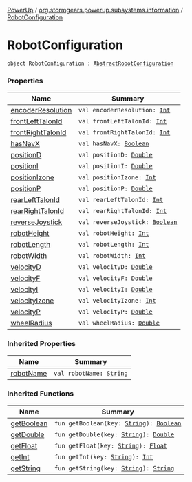 [PowerUp](../../index.md) / [org.stormgears.powerup.subsystems.information](../index.md) / [RobotConfiguration](./index.md)

# RobotConfiguration

`object RobotConfiguration : `[`AbstractRobotConfiguration`](../../org.stormgears.utils.configurationfile/-abstract-robot-configuration/index.md)

### Properties

| Name | Summary |
|---|---|
| [encoderResolution](encoder-resolution.md) | `val encoderResolution: `[`Int`](https://kotlinlang.org/api/latest/jvm/stdlib/kotlin/-int/index.html) |
| [frontLeftTalonId](front-left-talon-id.md) | `val frontLeftTalonId: `[`Int`](https://kotlinlang.org/api/latest/jvm/stdlib/kotlin/-int/index.html) |
| [frontRightTalonId](front-right-talon-id.md) | `val frontRightTalonId: `[`Int`](https://kotlinlang.org/api/latest/jvm/stdlib/kotlin/-int/index.html) |
| [hasNavX](has-nav-x.md) | `val hasNavX: `[`Boolean`](https://kotlinlang.org/api/latest/jvm/stdlib/kotlin/-boolean/index.html) |
| [positionD](position-d.md) | `val positionD: `[`Double`](https://kotlinlang.org/api/latest/jvm/stdlib/kotlin/-double/index.html) |
| [positionI](position-i.md) | `val positionI: `[`Double`](https://kotlinlang.org/api/latest/jvm/stdlib/kotlin/-double/index.html) |
| [positionIzone](position-izone.md) | `val positionIzone: `[`Int`](https://kotlinlang.org/api/latest/jvm/stdlib/kotlin/-int/index.html) |
| [positionP](position-p.md) | `val positionP: `[`Double`](https://kotlinlang.org/api/latest/jvm/stdlib/kotlin/-double/index.html) |
| [rearLeftTalonId](rear-left-talon-id.md) | `val rearLeftTalonId: `[`Int`](https://kotlinlang.org/api/latest/jvm/stdlib/kotlin/-int/index.html) |
| [rearRightTalonId](rear-right-talon-id.md) | `val rearRightTalonId: `[`Int`](https://kotlinlang.org/api/latest/jvm/stdlib/kotlin/-int/index.html) |
| [reverseJoystick](reverse-joystick.md) | `val reverseJoystick: `[`Boolean`](https://kotlinlang.org/api/latest/jvm/stdlib/kotlin/-boolean/index.html) |
| [robotHeight](robot-height.md) | `val robotHeight: `[`Int`](https://kotlinlang.org/api/latest/jvm/stdlib/kotlin/-int/index.html) |
| [robotLength](robot-length.md) | `val robotLength: `[`Int`](https://kotlinlang.org/api/latest/jvm/stdlib/kotlin/-int/index.html) |
| [robotWidth](robot-width.md) | `val robotWidth: `[`Int`](https://kotlinlang.org/api/latest/jvm/stdlib/kotlin/-int/index.html) |
| [velocityD](velocity-d.md) | `val velocityD: `[`Double`](https://kotlinlang.org/api/latest/jvm/stdlib/kotlin/-double/index.html) |
| [velocityF](velocity-f.md) | `val velocityF: `[`Double`](https://kotlinlang.org/api/latest/jvm/stdlib/kotlin/-double/index.html) |
| [velocityI](velocity-i.md) | `val velocityI: `[`Double`](https://kotlinlang.org/api/latest/jvm/stdlib/kotlin/-double/index.html) |
| [velocityIzone](velocity-izone.md) | `val velocityIzone: `[`Int`](https://kotlinlang.org/api/latest/jvm/stdlib/kotlin/-int/index.html) |
| [velocityP](velocity-p.md) | `val velocityP: `[`Double`](https://kotlinlang.org/api/latest/jvm/stdlib/kotlin/-double/index.html) |
| [wheelRadius](wheel-radius.md) | `val wheelRadius: `[`Double`](https://kotlinlang.org/api/latest/jvm/stdlib/kotlin/-double/index.html) |

### Inherited Properties

| Name | Summary |
|---|---|
| [robotName](../../org.stormgears.utils.configurationfile/-abstract-robot-configuration/robot-name.md) | `val robotName: `[`String`](https://kotlinlang.org/api/latest/jvm/stdlib/kotlin/-string/index.html) |

### Inherited Functions

| Name | Summary |
|---|---|
| [getBoolean](../../org.stormgears.utils.configurationfile/-abstract-robot-configuration/get-boolean.md) | `fun getBoolean(key: `[`String`](https://kotlinlang.org/api/latest/jvm/stdlib/kotlin/-string/index.html)`): `[`Boolean`](https://kotlinlang.org/api/latest/jvm/stdlib/kotlin/-boolean/index.html) |
| [getDouble](../../org.stormgears.utils.configurationfile/-abstract-robot-configuration/get-double.md) | `fun getDouble(key: `[`String`](https://kotlinlang.org/api/latest/jvm/stdlib/kotlin/-string/index.html)`): `[`Double`](https://kotlinlang.org/api/latest/jvm/stdlib/kotlin/-double/index.html) |
| [getFloat](../../org.stormgears.utils.configurationfile/-abstract-robot-configuration/get-float.md) | `fun getFloat(key: `[`String`](https://kotlinlang.org/api/latest/jvm/stdlib/kotlin/-string/index.html)`): `[`Float`](https://kotlinlang.org/api/latest/jvm/stdlib/kotlin/-float/index.html) |
| [getInt](../../org.stormgears.utils.configurationfile/-abstract-robot-configuration/get-int.md) | `fun getInt(key: `[`String`](https://kotlinlang.org/api/latest/jvm/stdlib/kotlin/-string/index.html)`): `[`Int`](https://kotlinlang.org/api/latest/jvm/stdlib/kotlin/-int/index.html) |
| [getString](../../org.stormgears.utils.configurationfile/-abstract-robot-configuration/get-string.md) | `fun getString(key: `[`String`](https://kotlinlang.org/api/latest/jvm/stdlib/kotlin/-string/index.html)`): `[`String`](https://kotlinlang.org/api/latest/jvm/stdlib/kotlin/-string/index.html) |
